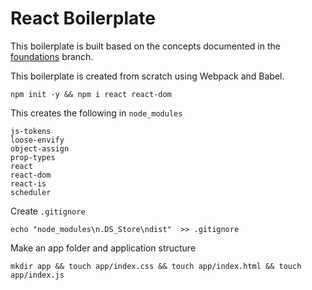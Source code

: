 # React Boilerplate

This boilerplate is built based on the concepts documented in the [foundations](https://github.com/desertsofcacti/react-js-overview/tree/foundations) branch.

This boilerplate is created from scratch using Webpack and Babel.

```
npm init -y && npm i react react-dom
```

This creates the following in `node_modules`

```
js-tokens
loose-envify
object-assign
prop-types
react
react-dom
react-is
scheduler
```

Create `.gitignore`

```
echo "node_modules\n.DS_Store\ndist"  >> .gitignore
```

Make an app folder and application structure

```
mkdir app && touch app/index.css && touch app/index.html && touch app/index.js
```
